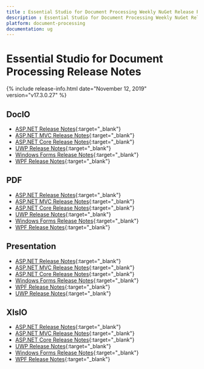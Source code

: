 ```yaml
---
title : Essential Studio for Document Processing Weekly NuGet Release Release Notes  
description : Essential Studio for Document Processing Weekly NuGet Release Release Notes  
platform: document-processing
documentation: ug
---
```


# Essential Studio for Document Processing  Release Notes  

{% include release-info.html date="November 12, 2019" version="v17.3.0.27" %} 

## DocIO

* [ASP.NET Release Notes](/aspnet/release-notes/v17.3.0.27#docio){:target="_blank"}
* [ASP.NET MVC Release Notes](/aspnetmvc/release-notes/v17.3.0.27#docio){:target="_blank"}
* [ASP.NET Core Release Notes](/aspnet-core/release-notes/v17.3.0.27#docio){:target="_blank"}
* [UWP Release Notes](/uwp/release-notes/v17.3.0.27#docio){:target="_blank"}
* [Windows Forms Release Notes](/windowsforms/release-notes/v17.3.0.27#docio){:target="_blank"}
* [WPF Release Notes](/wpf/release-notes/v17.3.0.27#docio){:target="_blank"}


## PDF

* [ASP.NET Release Notes](/aspnet/release-notes/v17.3.0.27#pdf){:target="_blank"}
* [ASP.NET MVC Release Notes](/aspnetmvc/release-notes/v17.3.0.27#pdf){:target="_blank"}
* [ASP.NET Core Release Notes](/aspnet-core/release-notes/v17.3.0.27#pdf){:target="_blank"}
* [UWP Release Notes](/uwp/release-notes/v17.3.0.27#pdf){:target="_blank"}
* [Windows Forms Release Notes](/windowsforms/release-notes/v17.3.0.27#pdf){:target="_blank"}
* [WPF Release Notes](/wpf/release-notes/v17.3.0.27#pdf){:target="_blank"}


## Presentation

* [ASP.NET Release Notes](/aspnet/release-notes/v17.3.0.27#presentation){:target="_blank"}
* [ASP.NET MVC Release Notes](/aspnetmvc/release-notes/v17.3.0.27#presentation){:target="_blank"}
* [ASP.NET Core Release Notes](/aspnet-core/release-notes/v17.3.0.27#presentation){:target="_blank"}
* [Windows Forms Release Notes](/windowsforms/release-notes/v17.3.0.27#presentation){:target="_blank"}
* [WPF Release Notes](/wpf/release-notes/v17.3.0.27#presentation){:target="_blank"}
* [UWP Release Notes](/uwp/release-notes/v17.3.0.27#presentation){:target="_blank"}


## XlsIO

* [ASP.NET Release Notes](/aspnet/release-notes/v17.3.0.27#xlsio){:target="_blank"}
* [ASP.NET MVC Release Notes](/aspnetmvc/release-notes/v17.3.0.27#xlsio){:target="_blank"}
* [ASP.NET Core Release Notes](/aspnet-core/release-notes/v17.3.0.27#xlsio){:target="_blank"}
* [UWP Release Notes](/uwp/release-notes/v17.3.0.27#xlsio){:target="_blank"}
* [Windows Forms Release Notes](/windowsforms/release-notes/v17.3.0.27#xlsio){:target="_blank"}
* [WPF Release Notes](/wpf/release-notes/v17.3.0.27#xlsio){:target="_blank"}